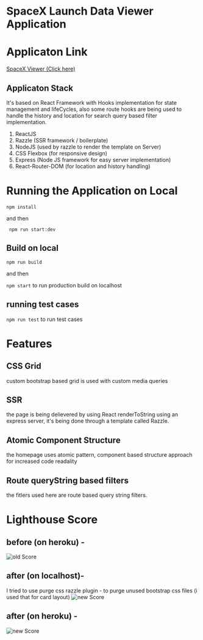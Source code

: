 # SpaceX Launch Data Viewer Application

# Applicaton Link
[SpaceX Viewer (Click here)](https://spacex-viewer.herokuapp.com/)

## Applicaton Stack

It's based on React Framework with Hooks implementation for state management and lifeCycles, also some route hooks are being used to handle the history and location for search query based filter implementation.

1. ReactJS
2. Razzle (SSR framework / boilerplate)
3. NodeJS (used by razzle to render the template on Server)
4. CSS Flexbox (for responsive design)
5. Express (Node JS framework for easy server implementation)
6. React-Router-DOM (for location and history handling)

# Running the Application on Local

``` npm install ```

and then

``` npm run start:dev```

## Build on local

``` npm run build ```

 and then 

 ``` npm start ``` to run production build on localhost

 ## running test cases

 ``` npm run test ``` to run test cases

# Features

## CSS Grid
custom bootstrap based grid is used with custom media queries

## SSR
the page is being delievered by using React renderToString using an express server, it's being done through a template called Razzle.

## Atomic Component Structure
the homepage uses atomic pattern, component based structure approach for increased code readality

## Route queryString based filters
the fitlers used here are route based query string filters.

# Lighthouse Score

## before (on heroku) - 
![old Score](https://i.ibb.co/z4wgGhq/Screenshot-2020-09-12-at-9-45-31-PM.png)

## after (on localhost)- 
I tried to use purge css razzle plugin - to purge unused bootstrap css files (i used that for card layout)
![new Score](https://i.ibb.co/KwZwhN9/Screenshot-2020-09-12-at-9-51-16-PM.png)

## after (on heroku) -
![new Score](https://i.ibb.co/HzY8bj2/Screenshot-2020-09-12-at-9-56-08-PM.png)